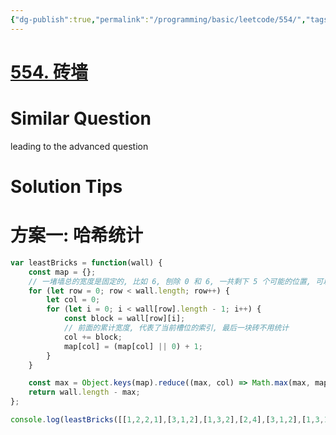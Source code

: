 ```yaml
---
{"dg-publish":true,"permalink":"/programming/basic/leetcode/554/","tags":["leetcode/hash-table/count"]}
---
```



# [554. 砖墙](https://leetcode.cn/problems/brick-wall/)

# Similar Question

leading to the advanced question

# Solution Tips

# 方案一: 哈希统计

```js
var leastBricks = function(wall) {
    const map = {};
    // 一堵墙总的宽度是固定的, 比如 6, 刨除 0 和 6, 一共剩下 5 个可能的位置, 可以穿线
    for (let row = 0; row < wall.length; row++) {
        let col = 0;
        for (let i = 0; i < wall[row].length - 1; i++) {
            const block = wall[row][i];
            // 前面的累计宽度, 代表了当前槽位的索引, 最后一块砖不用统计
            col += block;
            map[col] = (map[col] || 0) + 1;
        }
    }

    const max = Object.keys(map).reduce((max, col) => Math.max(max, map[col]), 0);
    return wall.length - max;
};

console.log(leastBricks([[1,2,2,1],[3,1,2],[1,3,2],[2,4],[3,1,2],[1,3,1,1]]));
```
